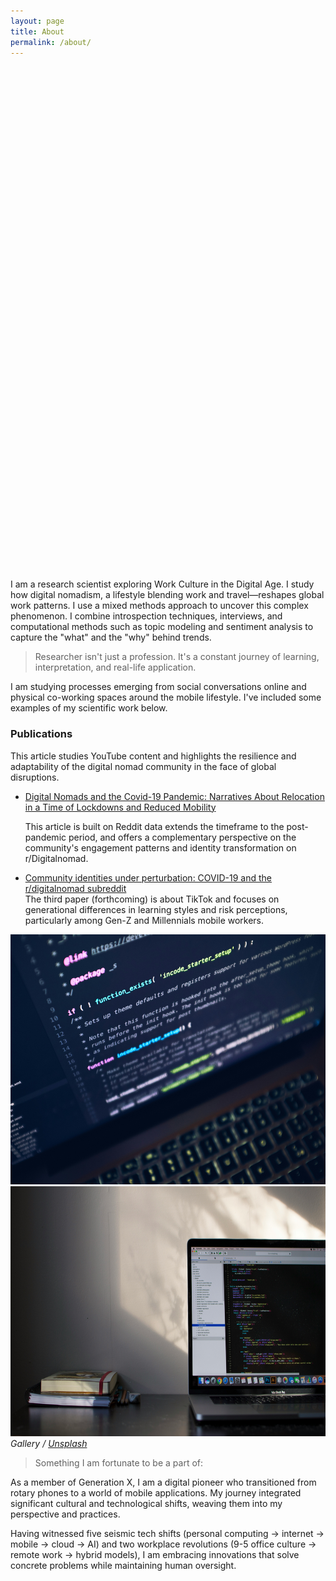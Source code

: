```yaml
---
layout: page
title: About
permalink: /about/
---
```

<div style="background-image: url('/images/03-1.jpg'); background-size: contain; background-position: center; height: 800px; margin-bottom: 20px; background-repeat: no-repeat;">
</div>
I am a research scientist exploring Work Culture in the Digital Age. I study how digital nomadism, a lifestyle blending work and travel—reshapes global work patterns. I use a mixed methods approach to uncover this complex phenomenon. I combine introspection techniques, interviews, and computational methods such as topic modeling and sentiment analysis to capture the "what" and the "why" behind trends.

> Researcher isn't just a profession. It's a constant journey of learning, interpretation, and real-life application.

I am studying processes emerging from social conversations online and physical co-working spaces around the mobile lifestyle. I've included some examples of my scientific work below.

<div class="publications">
    <h3>Publications</h3>
  This article studies YouTube content and highlights the resilience and adaptability of the digital nomad community in the face of global disruptions. 
    <ul>
      <li><a href="https://journals.sagepub.com/doi/full/10.1177/20563051221084958" target="_blank">Digital Nomads and the Covid-19 Pandemic: Narratives About Relocation in a Time of Lockdowns and Reduced Mobility </a></li>

  This article is built on Reddit data extends the timeframe to the post-pandemic period, and offers a complementary perspective on the community's engagement patterns and identity transformation on r/Digitalnomad.
      <li><a href="https://firstmonday.org/ojs/index.php/fm/article/view/12725/10744" target="_blank">Community identities under perturbation: COVID-19 and the r/digitalnomad subreddit</a></li>
  The third paper (forthcoming) is about TikTok and focuses on generational differences in learning styles and risk perceptions, particularly among Gen-Z and Millennials mobile workers.
    </ul>
  </div>
<div class="gallery-box">
  <div class="gallery">
    <img src="/images/09-2.jpg" style="height: 400px; width: auto;">
    <img src="/images/09-3.jpg" style="height: 400px; width: auto;">
  </div>
  <em>Gallery / <a href="https://unsplash.com/" target="_blank">Unsplash</a></em>
</div>

> Something I am fortunate to be a part of: 

As a member of Generation X, I am a digital pioneer who transitioned from rotary phones to a world of mobile applications. My journey integrated significant cultural and technological shifts, weaving them into my perspective and practices.

Having witnessed five seismic tech shifts (personal computing → internet → mobile → cloud → AI) and two workplace revolutions (9-5 office culture → remote work → hybrid models), I am embracing innovations that solve concrete problems while maintaining human oversight.
 




